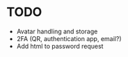# TODO

- Avatar handling and storage
- 2FA (QR, authentication app, email?)
- Add html to password request
